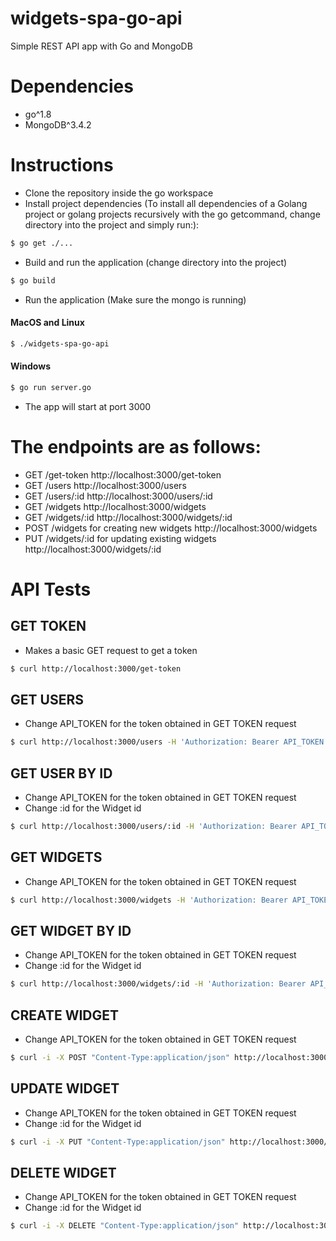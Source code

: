 # widgets-spa-go-api
Simple REST API app with Go and MongoDB

# Dependencies
- go^1.8
- MongoDB^3.4.2

# Instructions
- Clone the repository inside the go workspace
- Install project dependencies (To install all dependencies of a Golang project or golang projects recursively with the go getcommand, change directory into the project and simply run:):
```sh
$ go get ./...
```
- Build and run the application (change directory into the project)
```sh
$ go build
```
- Run the application (Make sure the mongo is running)

#### MacOS and Linux
```sh
$ ./widgets-spa-go-api
```
#### Windows
```sh
$ go run server.go
```

- The app will start at port 3000

# The endpoints are as follows:

- GET /get-token http://localhost:3000/get-token
- GET /users http://localhost:3000/users
- GET /users/:id http://localhost:3000/users/:id
- GET /widgets http://localhost:3000/widgets
- GET /widgets/:id http://localhost:3000/widgets/:id
- POST /widgets for creating new widgets http://localhost:3000/widgets
- PUT /widgets/:id for updating existing widgets http://localhost:3000/widgets/:id

# API Tests

## GET TOKEN
- Makes a basic GET request to get a token

```sh
$ curl http://localhost:3000/get-token
```

## GET USERS
- Change API_TOKEN for the token obtained in GET TOKEN request
```sh
$ curl http://localhost:3000/users -H 'Authorization: Bearer API_TOKEN'
```

## GET USER BY ID
- Change API_TOKEN for the token obtained in GET TOKEN request
- Change :id for the Widget id
```sh
$ curl http://localhost:3000/users/:id -H 'Authorization: Bearer API_TOKEN'
```

## GET WIDGETS
- Change API_TOKEN for the token obtained in GET TOKEN request
```sh
$ curl http://localhost:3000/widgets -H 'Authorization: Bearer API_TOKEN'
```

## GET WIDGET BY ID
- Change API_TOKEN for the token obtained in GET TOKEN request
- Change :id for the Widget id
```sh
$ curl http://localhost:3000/widgets/:id -H 'Authorization: Bearer API_TOKEN'
```

## CREATE WIDGET
- Change API_TOKEN for the token obtained in GET TOKEN request
```sh
$ curl -i -X POST "Content-Type:application/json" http://localhost:3000/widgets -d '{"name":"teste post","color":"magenta","price":"3.80","inventory":23,"melts":true}' -H 'Authorization: Bearer API_TOKEN'
```

## UPDATE WIDGET
- Change API_TOKEN for the token obtained in GET TOKEN request
- Change :id for the Widget id
```sh
$ curl -i -X PUT "Content-Type:application/json" http://localhost:3000/widgets/:id -d '{"name":"teste","color":"magenta","price":"3.80","inventory":23,"melts":true}' -H 'Authorization: Bearer API_TOKEN'
```

## DELETE WIDGET
- Change API_TOKEN for the token obtained in GET TOKEN request
- Change :id for the Widget id
```sh
$ curl -i -X DELETE "Content-Type:application/json" http://localhost:3000/widgets/:id -H 'Authorization: Bearer API_TOKEN'
```